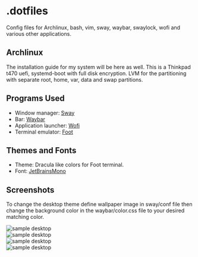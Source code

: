 # .dotfiles
Config files for Archlinux, bash, vim, sway,
waybar, swaylock, wofi and various other applications. 

## Archlinux
The installation guide for my system will be here as well. This is a Thinkpad t470
uefi, systemd-boot with full disk encryption. LVM for the partitioning with 
separate root, home, var, data and swap partitions.

## Programs Used
- Window manager: [Sway](https://github.com/swaywm/sway)
- Bar: [Waybar](https://github.com/Alexays/Waybar)
- Application launcher: [Wofi](https://hg.sr.ht/~scoopta/wofi)
- Terminal emulator: [Foot](https://codeberg.org/dnkl/foot)

## Themes and Fonts
- Theme: Dracula like colors for Foot terminal.
- Font: [JetBrainsMono](https://archlinux.org/packages/community/any/ttf-jetbrains-mono/)

## Screenshots
To change the desktop theme define wallpaper image in sway/conf file then change 
the background color in the waybar/color.css file
to your desired matching color.

![sample desktop](https://github.com/tim3dman/.dotfiles/blob/main/Screenshots/screenshot_2021-11-05_21-57-44_219301240.png)
<br/>
![sample desktop](https://github.com/tim3dman/.dotfiles/blob/main/Screenshots/screenshot_2021-10-27_06-43-42_519959447.png)
<br/>
![sample desktop](https://github.com/tim3dman/.dotfiles/blob/main/Screenshots/screenshot_2021-10-27_06-40-20_483919216.png)
<br/>
![sample desktop](https://github.com/tim3dman/.dotfiles/blob/main/Screenshots/screenshot_2021-10-27_06-50-50_028078689.png)
